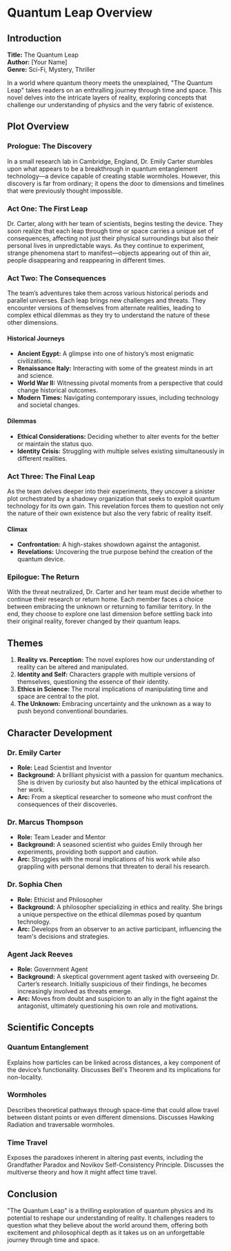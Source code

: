 # Quantum Leap Overview

## Introduction

**Title:** The Quantum Leap  
**Author:** [Your Name]  
**Genre:** Sci-Fi, Mystery, Thriller  

In a world where quantum theory meets the unexplained, "The Quantum Leap" takes readers on an enthralling journey through time and space. This novel delves into the intricate layers of reality, exploring concepts that challenge our understanding of physics and the very fabric of existence.

## Plot Overview

### Prologue: The Discovery

In a small research lab in Cambridge, England, Dr. Emily Carter stumbles upon what appears to be a breakthrough in quantum entanglement technology—a device capable of creating stable wormholes. However, this discovery is far from ordinary; it opens the door to dimensions and timelines that were previously thought impossible.

### Act One: The First Leap

Dr. Carter, along with her team of scientists, begins testing the device. They soon realize that each leap through time or space carries a unique set of consequences, affecting not just their physical surroundings but also their personal lives in unpredictable ways. As they continue to experiment, strange phenomena start to manifest—objects appearing out of thin air, people disappearing and reappearing in different times.

### Act Two: The Consequences

The team’s adventures take them across various historical periods and parallel universes. Each leap brings new challenges and threats. They encounter versions of themselves from alternate realities, leading to complex ethical dilemmas as they try to understand the nature of these other dimensions.

#### Historical Journeys
- **Ancient Egypt:** A glimpse into one of history’s most enigmatic civilizations.
- **Renaissance Italy:** Interacting with some of the greatest minds in art and science.
- **World War II:** Witnessing pivotal moments from a perspective that could change historical outcomes.
- **Modern Times:** Navigating contemporary issues, including technology and societal changes.

#### Dilemmas
- **Ethical Considerations:** Deciding whether to alter events for the better or maintain the status quo.
- **Identity Crisis:** Struggling with multiple selves existing simultaneously in different realities.

### Act Three: The Final Leap

As the team delves deeper into their experiments, they uncover a sinister plot orchestrated by a shadowy organization that seeks to exploit quantum technology for its own gain. This revelation forces them to question not only the nature of their own existence but also the very fabric of reality itself.

#### Climax
- **Confrontation:** A high-stakes showdown against the antagonist.
- **Revelations:** Uncovering the true purpose behind the creation of the quantum device.

### Epilogue: The Return

With the threat neutralized, Dr. Carter and her team must decide whether to continue their research or return home. Each member faces a choice between embracing the unknown or returning to familiar territory. In the end, they choose to explore one last dimension before settling back into their original reality, forever changed by their quantum leaps.

## Themes

1. **Reality vs. Perception:** The novel explores how our understanding of reality can be altered and manipulated.
2. **Identity and Self:** Characters grapple with multiple versions of themselves, questioning the essence of their identity.
3. **Ethics in Science:** The moral implications of manipulating time and space are central to the plot.
4. **The Unknown:** Embracing uncertainty and the unknown as a way to push beyond conventional boundaries.

## Character Development

### Dr. Emily Carter
- **Role:** Lead Scientist and Inventor  
- **Background:** A brilliant physicist with a passion for quantum mechanics. She is driven by curiosity but also haunted by the ethical implications of her work.
- **Arc:** From a skeptical researcher to someone who must confront the consequences of their discoveries.

### Dr. Marcus Thompson
- **Role:** Team Leader and Mentor  
- **Background:** A seasoned scientist who guides Emily through her experiments, providing both support and caution.
- **Arc:** Struggles with the moral implications of his work while also grappling with personal demons that threaten to derail his research.

### Dr. Sophia Chen
- **Role:** Ethicist and Philosopher  
- **Background:** A philosopher specializing in ethics and reality. She brings a unique perspective on the ethical dilemmas posed by quantum technology.
- **Arc:** Develops from an observer to an active participant, influencing the team's decisions and strategies.

### Agent Jack Reeves
- **Role:** Government Agent  
- **Background:** A skeptical government agent tasked with overseeing Dr. Carter’s research. Initially suspicious of their findings, he becomes increasingly involved as threats emerge.
- **Arc:** Moves from doubt and suspicion to an ally in the fight against the antagonist, ultimately questioning his own role and motivations.

## Scientific Concepts

### Quantum Entanglement
Explains how particles can be linked across distances, a key component of the device’s functionality. Discusses Bell's Theorem and its implications for non-locality.

### Wormholes
Describes theoretical pathways through space-time that could allow travel between distant points or even different dimensions. Discusses Hawking Radiation and traversable wormholes.

### Time Travel
Exposes the paradoxes inherent in altering past events, including the Grandfather Paradox and Novikov Self-Consistency Principle. Discusses the multiverse theory and how it might affect time travel.

## Conclusion

"The Quantum Leap" is a thrilling exploration of quantum physics and its potential to reshape our understanding of reality. It challenges readers to question what they believe about the world around them, offering both excitement and philosophical depth as it takes us on an unforgettable journey through time and space.